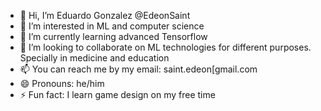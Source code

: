 - 👋 Hi, I’m Eduardo Gonzalez @EdeonSaint
- 👀 I’m interested in ML and computer science
- 🌱 I’m currently learning advanced Tensorflow
- 💞️ I’m looking to collaborate on ML technologies for different purposes. Specially in medicine and education
- 📫 You can reach me by my email: saint.edeon[gmail.com
- 😄 Pronouns: he/him
- ⚡ Fun fact: I learn game design on my free time
